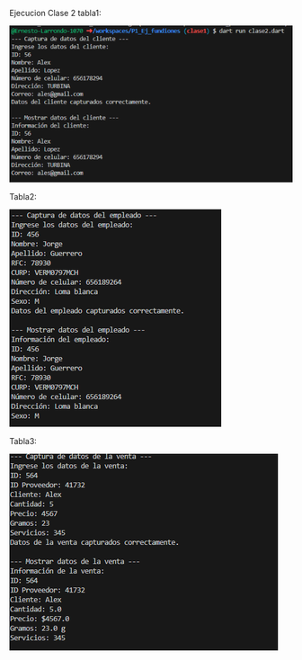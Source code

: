 Ejecucion Clase 2 
tabla1:

![alt text](image-8.png)

Tabla2:

![alt text](image-9.png)

Tabla3:

![alt text](image-10.png)